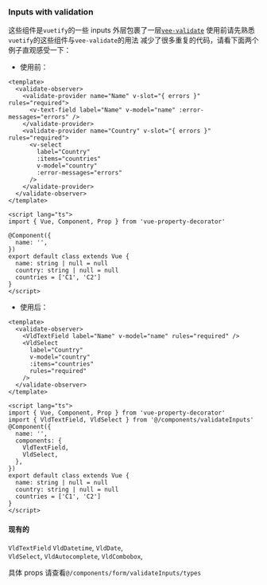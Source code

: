 ### Inputs with validation

这些组件是`vuetify`的一些 inputs 外层包裹了一层[`vee-validate`](https://logaretm.github.io/vee-validate/)
使用前请先熟悉`vuetify`的这些组件与`vee-validate`的用法
减少了很多重复的代码，请看下面两个例子直观感受一下：

- 使用前：

```vue
<template>
  <validate-observer>
    <validate-provider name="Name" v-slot="{ errors }" rules="required">
      <v-text-field label="Name" v-model="name" :error-messages="errors" />
    </validate-provider>
    <validate-provider name="Country" v-slot="{ errors }" rules="required">
      <v-select
        label="Country"
        :items="countries"
        v-model="country"
        :error-messages="errors"
      />
    </validate-provider>
  </validate-observer>
</template>

<script lang="ts">
import { Vue, Component, Prop } from 'vue-property-decorator'

@Component({
  name: '',
})
export default class extends Vue {
  name: string | null = null
  country: string | null = null
  countries = ['C1', 'C2']
}
</script>
```

- 使用后：

```vue
<template>
  <validate-observer>
    <VldTextField label="Name" v-model="name" rules="required" />
    <VldSelect
      label="Country"
      v-model="country"
      :items="countries"
      rules="required"
    />
  </validate-observer>
</template>

<script lang="ts">
import { Vue, Component, Prop } from 'vue-property-decorator'
import { VldTextField, VldSelect } from '@/components/validateInputs'
@Component({
  name: '',
  components: {
    VldTextField,
    VldSelect,
  },
})
export default class extends Vue {
  name: string | null = null
  country: string | null = null
  countries = ['C1', 'C2']
}
</script>
```

#### 现有的

`VldTextField`
`VldDatetime`,
`VldDate`,  
`VldSelect`,
`VldAutocomplete`,
`VldCombobox`,

具体 props 请查看`@/components/form/validateInputs/types`
